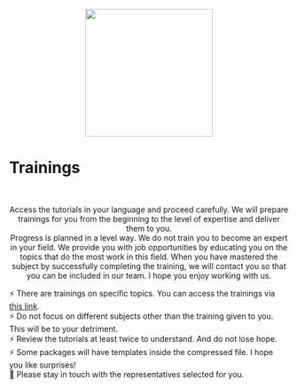 <p align="center">
  <img align='' src="https://i0.wp.com/pentesttools.net/wp-content/uploads/2019/10/Lockdoor-Framework-A-Penetration-Testing-Framework-With-Cyber-Security.gif?fit=250%2C250&ssl=1" width="230">
  <br>
  <h1>Trainings</h1>
  <br>

 <p id="en" style="text-align: center;">Access the tutorials in your language and proceed carefully. We will prepare trainings for you from the beginning to the level of expertise and deliver them to you. <br> Progress is planned in a level way. We do not train you to become an expert in your field. We provide you with job opportunities by educating you on the topics that do the most work in this field. When you have mastered the subject by successfully completing the training, we will contact you so that you can be included in our team. I hope you enjoy working with us.</p>
 
 
  </p>

⚡ There are trainings on specific topics. You can access the trainings via [this link](https://github.com/THE-HERMES/Trainings/discussions).<br>
⚡ Do not focus on different subjects other than the training given to you. This will be to your detriment. <br>
⚡ Review the tutorials at least twice to understand. And do not lose hope. <br>
⚡ Some packages will have templates inside the compressed file. I hope you like surprises!<br>
🚨 Please stay in touch with the representatives selected for you. <br>
